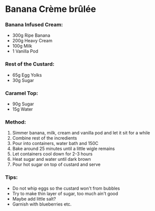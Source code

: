 # Banana Crème brûlée

### Banana Infused Cream:
- 300g Ripe Banana
- 200g Heavy Cream
- 100g Milk
- 1 Vanilla Pod

### Rest of the Custard:
- 65g Egg Yolks
- 30g Sugar

### Caramel Top:
- 90g Sugar
- 15g Water
  
### Method:
1. Simmer banana, milk, cream and vanilla pod and let it sit for a while
2. Combine rest of the incredients 
3. Pour into containers, water bath and 150C
5. Bake around 25 minutes until a little wigle remains
6. Let containers cool down for 2-3 hours
7. Heat sugar and water until dark brown
8. Pour hot sugar on top of custard and serve

### Tips:
- Do not whip eggs so the custard won't from bubbles
- Try to make thin layer of sugar, too much ain't good
- Maybe add little salt?
- Garnish with blueberries etc.
  
